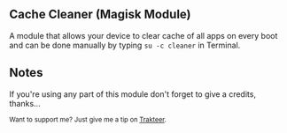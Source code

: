 ## Cache Cleaner (Magisk Module)

A module that allows your device to clear cache of all apps on every boot and can be done manually by typing `su -c cleaner` in Terminal.

## Notes

If you're using any part of this module don't forget to give a credits, thanks...

<sub>Want to support me? Just give me a tip on [Trakteer](https://trakteer.id/takeru-kageyuki/tip).</sub>
